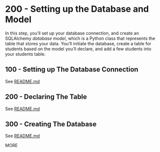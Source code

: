 # 200 - Setting up the Database and Model

In this step, you’ll set up your database connection, and create an SQLAlchemy *database model*, which is a Python class that represents the table that stores your data. You’ll initiate the database, create a table for students based on the model you’ll declare, and add a few students into your students table.

## 100 - Setting up The Database Connection

See [README.md](./100/README.md)

## 200 - Declaring The Table

See [README.md](./200/README.md)

## 300 - Creating The Database

See [README.md](./300/README.md)

MORE